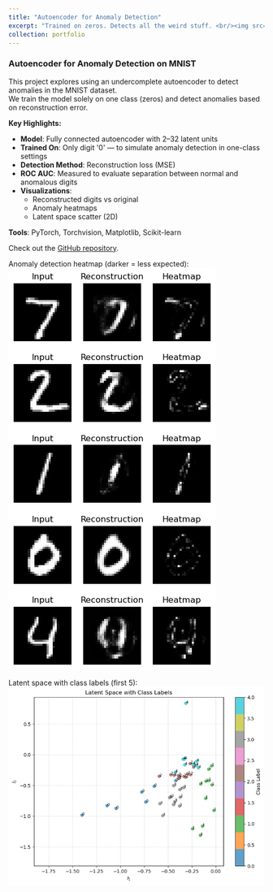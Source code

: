 ```yaml
---
title: "Autoencoder for Anomaly Detection"
excerpt: "Trained on zeros. Detects all the weird stuff. <br/><img src='https://raw.githubusercontent.com/dmtschulz/autoencoder-mnist-anomaly/refs/heads/main/plots/anomaly_heatmaps.png' width='250'>"
collection: portfolio
---
```


### Autoencoder for Anomaly Detection on MNIST

This project explores using an undercomplete autoencoder to detect anomalies in the MNIST dataset.  
We train the model solely on one class (zeros) and detect anomalies based on reconstruction error.

**Key Highlights:**
- **Model**: Fully connected autoencoder with 2–32 latent units
- **Trained On**: Only digit '0' — to simulate anomaly detection in one-class settings
- **Detection Method**: Reconstruction loss (MSE)
- **ROC AUC**: Measured to evaluate separation between normal and anomalous digits
- **Visualizations**:
  - Reconstructed digits vs original
  - Anomaly heatmaps
  - Latent space scatter (2D)

**Tools**: PyTorch, Torchvision, Matplotlib, Scikit-learn

Check out the [GitHub repository](https://github.com/dmtschulz/mnist-autoencoder-anomaly).

Anomaly detection heatmap (darker = less expected):
![Anomaly Heatmap](https://raw.githubusercontent.com/dmtschulz/autoencoder-mnist-anomaly/refs/heads/main/plots/anomaly_heatmaps.png)

Latent space with class labels (first 5):
![Latent Space](https://raw.githubusercontent.com/dmtschulz/autoencoder-mnist-anomaly/refs/heads/main/plots/latent_grid.png)